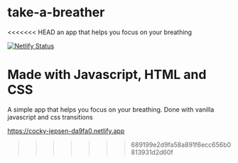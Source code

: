 # take-a-breather

<<<<<<< HEAD
an app that helps you focus on your breathing

[![Netlify Status](https://api.netlify.com/api/v1/badges/6aebd1fc-ec4c-4d04-97c5-99580aa995e5/deploy-status)](https://app.netlify.com/sites/take-a-breather/deploys)

Made with Javascript, HTML and CSS
=======
A simple app that helps you focus on your breathing.
Done with vanilla javascript and css transitions

https://cocky-jepsen-da9fa0.netlify.app


>>>>>>> 689199e2d9fa58a891f6ecc656b0813931d2d60f
